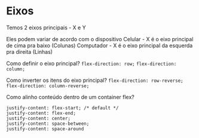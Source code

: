 # Eixos

Temos 2 eixos principais - X e Y

Eles podem variar de acordo com o dispositivo
  Celular - X é o eixo principal de cima pra baixo (Colunas)
  Computador - X é o eixo principal da esquerda pra direita (Linhas)

Como definir o eixo principal?
  `flex-direction: row;`
  `flex-direction: column;`

Como inverter os itens do eixo principal?
  `flex-direction: row-reverse;`
  `flex-direction: column-reverse;`

Como alinho conteúdo dentro de um container flex?
```
justify-content: flex-start; /* default */
justify-content: flex-end;
justify-content: center;
justify-content: space-between;
justify-content: space-around
```